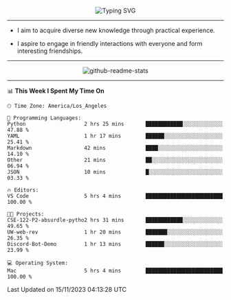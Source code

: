 <p align="center">
  <img src="https://readme-typing-svg.demolab.com?font=Fira+Code&weight=500&size=32&duration=2500&pause=1600&center=true&vCenter=true&random=false&width=1024&height=64&lines=Hi+there+%F0%9F%91%8B;I'm+delighted+you+could+make+it+here+%F0%9F%8E%89;I'm+Harry%2C+a+college+student+still+finding+my+way" alt="Typing SVG" />
</p>


---


- I aim to acquire diverse new knowledge through practical experience.

- I aspire to engage in friendly interactions with everyone and form interesting friendships.


---


<p align="center">
  <img src="https://github-readme-stats.vercel.app/api?username=Harry-Jing&show_icons=true" alt="github-readme-stats"/>
</p>


---

<!--START_SECTION:waka-->
📊 **This Week I Spent My Time On** 

```text
🕑︎ Time Zone: America/Los_Angeles

💬 Programming Languages: 
Python                   2 hrs 25 mins       ████████████░░░░░░░░░░░░░   47.88 % 
YAML                     1 hr 17 mins        ██████░░░░░░░░░░░░░░░░░░░   25.41 % 
Markdown                 42 mins             ████░░░░░░░░░░░░░░░░░░░░░   14.10 % 
Other                    21 mins             ██░░░░░░░░░░░░░░░░░░░░░░░   06.94 % 
JSON                     10 mins             █░░░░░░░░░░░░░░░░░░░░░░░░   03.33 % 

🔥 Editors: 
VS Code                  5 hrs 4 mins        █████████████████████████   100.00 % 

🐱‍💻 Projects: 
CSE-122-P2-absurdle-pytho2 hrs 31 mins       ████████████░░░░░░░░░░░░░   49.65 % 
UW-web-rev               1 hr 20 mins        ███████░░░░░░░░░░░░░░░░░░   26.35 % 
Discord-Bot-Demo         1 hr 13 mins        ██████░░░░░░░░░░░░░░░░░░░   23.99 % 

💻 Operating System: 
Mac                      5 hrs 4 mins        █████████████████████████   100.00 % 
```


 Last Updated on 15/11/2023 04:13:28 UTC
<!--END_SECTION:waka-->

